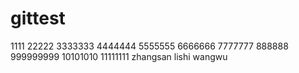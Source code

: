 # gittest
1111
22222
3333333
4444444
5555555
6666666
7777777
888888
999999999
10101010
11111111
zhangsan
lishi
wangwu
